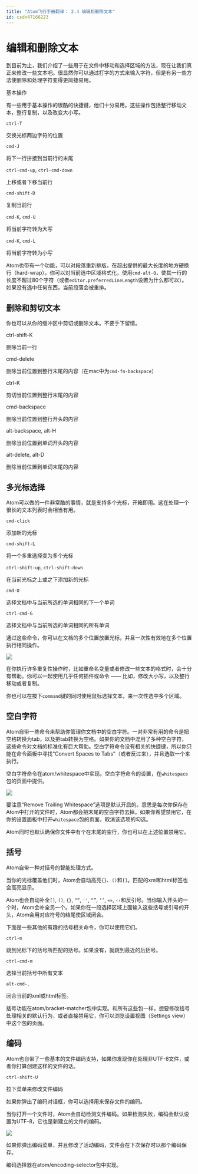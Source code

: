 ```yaml
---
title: "Atom飞行手册翻译： 2.4 编辑和删除文本"
id: csdn47166223
---
```


# 编辑和删除文本

到目前为止，我们介绍了一些用于在文件中移动和选择区域的方法，现在让我们真正来修改一些文本吧。很显然你可以通过打字的方式来输入字符，但是有另一些方法使删除和处理字符变得更简捷易用。

基本操作

有一些用于基本操作的很酷的快捷键，他们十分易用。这些操作包括整行移动文本，整行复制，以及改变大小写。

`ctrl-T`

交换光标两边字符的位置

`cmd-J`

将下一行拼接到当前行的末尾

`ctrl-cmd-up`, `ctrl-cmd-down`

上移或者下移当前行

`cmd-shift-D`

复制当前行

`cmd-K`, `cmd-U`

将当前字符转为大写

`cmd-K`, `cmd-L`

将当前字符转为小写

Atom也带有一个功能，可以对段落重新排版，在超出提供的最大长度的地方硬换行（hard-wrap）。你可以对当前选中区域格式化，使用`cmd-alt-Q`，使其一行的长度不超过80个字符（或者`editor.preferredLineLength`设置为什么都可以）。如果没有选中任何东西，当前段落会被重排。

## 删除和剪切文本

你也可以从你的缓冲区中剪切或删除文本。不要手下留情。

ctrl-shift-K

删除当前一行

cmd-delete

删除当前位置到整行末尾的内容（在mac中为`cmd-fn-backspace`）

ctrl-K

剪切当前位置到整行末尾的内容

cmd-backspace

删除当前位置到整行开头的内容

alt-backspace, alt-H

删除当前位置到单词开头的内容

alt-delete, alt-D

删除当前位置到单词末尾的内容

## 多光标选择

Atom可以做的一件非常酷的事情，就是支持多个光标，开箱即用。这在处理一个很长的文本列表时会相当有用。

`cmd-click`

添加新的光标

`cmd-shift-L`

将一个多重选择变为多个光标

`ctrl-shift-up`, `ctrl-shift-down`

在当前光标之上或之下添加新的光标

`cmd-D`

选择文档中与当前所选的单词相同的下一个单词

`ctrl-cmd-G`

选择文档中与当前所选的单词相同的所有单词

通过这些命令，你可以在文档的多个位置放置光标，并且一次性有效地在多个位置执行相同操作。

![](../img/ead8563a7641131f386341030118dea3.png)

在你执行许多重复性操作时，比如重命名变量或者修改一些文本的格式时，会十分有帮助。你可以一起使用几乎任何插件或命令 —— 比如，修改大小写，以及整行移动或者复制。

你也可以在按下`command`键的同时使用鼠标选择文本，来一次性选中多个区域。

## 空白字符

Atom自带一些命令来帮助你管理你文档中的空白字符。一对非常有用的命令是把空格转换为tab，以及把tab转换为空格。如果你的文档中混用了多种空白字符，这些命令对文档的标准化有巨大帮助。空白字符命令没有相关的快捷键，所以你只能在命令面板中寻找“Convert Spaces to Tabs”（或者反过来），并且选取一个来执行。

空白字符命令在atom/whitespace中实现。空白字符命令的设置，在`whitespace`包的页面中提供。

![](../img/49bf144047ceb8f184e1c718e524b651.png)

要注意“Remove Trailing Whitespace”选项是默认开启的。意思是每次你保存在Atom中打开的文件时，Atom都会把末尾的空白字符去掉。如果你希望禁用它，在你的设置面板中打开`whitespace`包的页面，取消该选项的勾选。

Atom同时也默认确保你文件中有个在末尾的空行，你也可以在上述位置禁用它。

## 括号

Atom自带一种对括号的智能处理方式。

当你的光标覆盖他们时，Atom会自动高亮`{}`、`()`和`[]`。匹配的xml和html标签也会高亮显示。

Atom也会自动补全`[]`, `()`, `{}`, `“”`, `''`, `“”`, `‘’`, `«»`, `‹›`和反引号。当你输入开头的一个时，Atom会补全另一个。如果你在一段选择区域上面输入这些括号或引号的开头，Atom会用对应符号的结尾使区域闭合。

下面是一些其他的有趣的括号相关命令，你可以使用它们。

`ctrl-m`

跳到光标下的括号所匹配的括号。如果没有，就跳到最近的后括号。

`ctrl-cmd-m`

选择当前括号中所有文本

`alt-cmd-.`

闭合当前的xml或html标签。

括号功能在atom/bracket-matcher包中实现。和所有这些包一样，想要修改括号处理相关的默认行为，或者直接禁用它，你可以浏览设置视图（Settings view）中这个包的页面。

## 编码

Atom也自带了一些基本的文件编码支持，如果你发现你在处理非UTF-8文件，或者你打算创建这样的文件的话。

`ctrl-shift-U`

拉下菜单来修改文件编码

如果你弹出了编码对话框，你可以选择用来保存文件的编码。

当你打开一个文件时，Atom会自动检测文件编码。如果检测失败，编码会默认设置为UTF-8，它也是新建立的文件的编码。

![](../img/0280a39c536b74005bab5f5bd59679c4.png)

如果你弹出编码菜单，并且修改了活动编码，文件会在下次保存时以那个编码保存。

编码选择器在atom/encoding-selector包中实现。